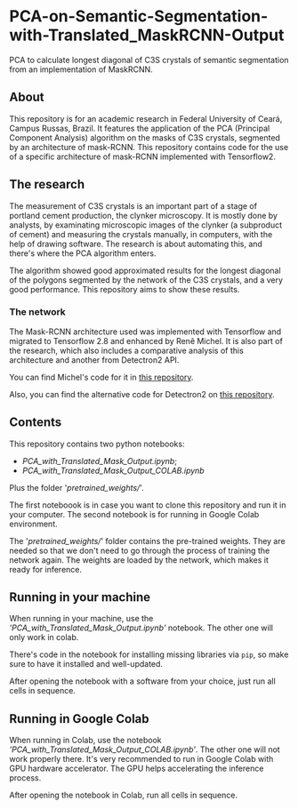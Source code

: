 # PCA-on-Semantic-Segmentation-with-Translated_MaskRCNN-Output

PCA to calculate longest diagonal of C3S crystals of semantic segmentation from an implementation of MaskRCNN.

## About

This repository is for an academic research in Federal University of Ceará, Campus Russas, Brazil.
It features the application of the PCA (Principal Component Analysis) algorithm on the masks of C3S crystals, segmented by an architecture of mask-RCNN. This repository contains code for the use of a specific architecture of mask-RCNN implemented with Tensorflow2.

## The research

The measurement of C3S crystals is an important part of a stage of portland cement production, the clynker microscopy. It is mostly done by analysts, by examinating microscopic images of the clynker (a subproduct of cement) and measuring the crystals manually, in computers, with the help of drawing software. The research is about automating this, and there's where the PCA algorithm enters.

The algorithm showed good approximated results for the longest diagonal of the polygons segmented by the network of the C3S crystals, and a very good performance. This repository aims to show these results.

### The network

The Mask-RCNN architecture used was implemented with Tensorflow and migrated to Tensorflow 2.8 and enhanced by Renê Michel. It is also part of the research, which also includes a comparative analysis of this architecture and another from Detectron2 API.

You can find Michel's code for it in [this repository](https://github.com/Rene-Michel99/Mask-RCNN-TF2.8.git).

Also, you can find the alternative code for Detectron2 on [this repository](https://github.com/la-zu-li/PCA-on-Semantic-Segmentation-with-Detectron2).

## Contents

This repository contains two python notebooks:

- *PCA_with_Translated_Mask_Output.ipynb*;
- *PCA_with_Translated_Mask_Output_COLAB.ipynb*

Plus the folder '*pretrained_weights/*'.

The first noteboook is in case you want to clone this repository and run it in your computer.
The second notebook is for running in Google Colab environment.

The '*pretrained_weights/*' folder contains the pre-trained weights. They are needed so that we don't need to go through the process of training the network again. The weights are loaded by the network, which makes it ready for inference.

## Running in your machine

When running in your machine, use the *'PCA_with_Translated_Mask_Output.ipynb'* notebook. The other one will only work in colab.

There's code in the notebook for installing missing libraries via `pip`, so make sure to have it installed and well-updated.

After opening the notebook with a software from your choice, just run all cells in sequence.

## Running in Google Colab

When running in Colab, use the notebook *'PCA_with_Translated_Mask_Output_COLAB.ipynb'*. The other one will not work properly there.
It's very recommended to run in Google Colab with GPU hardware accelerator. The GPU helps accelerating the inference process.

After opening the notebook in Colab, run all cells in sequence.